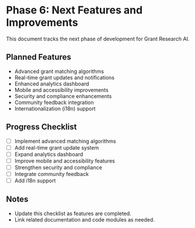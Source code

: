 # Phase 6: Next Features and Improvements

This document tracks the next phase of development for Grant Research AI.

## Planned Features

-   Advanced grant matching algorithms
-   Real-time grant updates and notifications
-   Enhanced analytics dashboard
-   Mobile and accessibility improvements
-   Security and compliance enhancements
-   Community feedback integration
-   Internationalization (i18n) support

## Progress Checklist

-   [ ] Implement advanced matching algorithms
-   [ ] Add real-time grant update system
-   [ ] Expand analytics dashboard
-   [ ] Improve mobile and accessibility features
-   [ ] Strengthen security and compliance
-   [ ] Integrate community feedback
-   [ ] Add i18n support

## Notes

-   Update this checklist as features are completed.
-   Link related documentation and code modules as needed.
